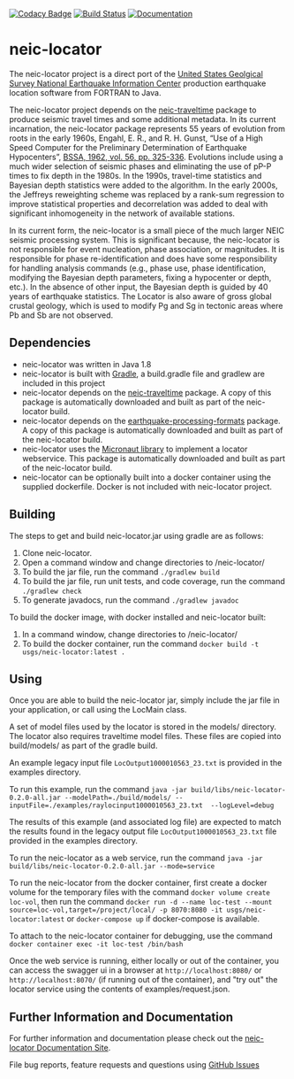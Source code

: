 [![Codacy Badge](https://api.codacy.com/project/badge/Grade/b50fddd11ce24251b546f1de9f4854e2)](https://app.codacy.com/app/usgs/neic-locator?utm_source=github.com&utm_medium=referral&utm_content=usgs/neic-locator&utm_campaign=badger)
[![Build Status](https://travis-ci.org/usgs/neic-locator.svg?branch=master)](https://travis-ci.org/usgs/neic-locator)
[![Documentation](https://usgs.github.io/neic-locator/codedocumented.svg)](https://usgs.github.io/neic-locator/)

# neic-locator
The neic-locator project is a direct port of the [United States Geolgical Survey National Earthquake Information Center](https://earthquake.usgs.gov/contactus/golden/neic.php) production earthquake location software from FORTRAN to Java. 

The neic-locator project depends on the [neic-traveltime](https://github.com/usgs/neic-traveltime) package to produce seismic travel times and some additional metadata. In its current incarnation, the neic-locator package represents 55 years of evolution from roots in the early 1960s, Engahl, E. R., and R. H. Gunst, “Use of a High Speed Computer for the Preliminary Determination of Earthquake Hypocenters”, [BSSA, 1962, vol. 56, pp. 325-336](https://pubs.geoscienceworld.org/ssa/bssa/article/56/2/325/116393/use-of-a-high-speed-computer-for-the-preliminary). Evolutions include using a much wider selection of seismic phases and eliminating the use of pP-P times to fix depth in the 1980s. In the 1990s, travel-time statistics and Bayesian depth statistics were added to the algorithm. In the early 2000s, the Jeffreys reweighting scheme was replaced by a rank-sum regression to improve statistical properties and decorrelation was added to deal with significant inhomogeneity in the network of available stations.

In its current form, the neic-locator is a small piece of the much larger NEIC seismic processing system. This is significant because, the neic-locator is not responsible for event nucleation, phase association, or magnitudes. It is responsible for phase re-identification and does have some responsibility for handling analysis commands (e.g., phase use, phase identification, modifying the Bayesian depth parameters, fixing a hypocenter or depth, etc.). In the absence of other input, the Bayesian depth is guided by 40 years of earthquake statistics. The Locator is also aware of gross global crustal geology, which is used to modify Pg and Sg in tectonic areas where Pb and Sb are not observed.

Dependencies
------
* neic-locator was written in Java 1.8
* neic-locator is built with [Gradle](https://gradle.org/), a build.gradle file and gradlew are included in this project
* neic-locator depends on the [neic-traveltime](https://github.com/usgs/neic-traveltime) package. A copy of this package is automatically downloaded and built as part of the neic-locator build.
* neic-locator depends on the [earthquake-processing-formats](https://github.com/usgs/earthquake-processing-formats) package. A copy of this package is automatically downloaded and built as part of the neic-locator build.
* neic-locator uses the [Micronaut library](https://micronaut.io/) to implement a locator webservice. This package is automatically downloaded and built as part of the neic-locator build.
* neic-locator can be optionally built into a docker container using the supplied dockerfile. Docker is not included with neic-locator project.

Building
------
The steps to get and build neic-locator.jar using gradle are as follows:

1. Clone neic-locator.
2. Open a command window and change directories to /neic-locator/
3. To build the jar file, run the command `./gradlew build`
4. To build the jar file, run unit tests, and code coverage, run the command `./gradlew check`
5. To generate javadocs, run the command `./gradlew javadoc`

To build the docker image, with docker installed and neic-locator built:

1. In a command window, change directories to /neic-locator/
2. To build the docker container, run the command `docker build -t usgs/neic-locator:latest .`

Using
-----
Once you are able to build the neic-locator jar, simply include the jar
file in your application, or call using the LocMain class.

A set of model files used by the locator is stored in the models/ directory.
The locator also requires traveltime model files. These files are copied into
build/models/ as part of the gradle build.

An example legacy input file `LocOutput1000010563_23.txt` is provided in the
examples directory.

To run this example, run the command  `java -jar build/libs/neic-locator-0.2.0-all.jar --modelPath=./build/models/ --inputFile=./examples/raylocinput1000010563_23.txt  --logLevel=debug`

The results of this example (and associated log file) are expected to match the
results found in the legacy output file `LocOutput1000010563_23.txt` file
provided in the examples directory.

To run the neic-locator as a web service, run the command `java -jar build/libs/neic-locator-0.2.0-all.jar --mode=service`

To run the neic-locator from the docker container, first create a docker volume for the temporary files with the command `docker volume create loc-vol`, then run the command `docker run -d --name loc-test --mount source=loc-vol,target=/project/local/ -p 8070:8080 -it usgs/neic-locator:latest` or `docker-compose up` if docker-compose is available.

To attach to the neic-locator container for debugging, use the command `docker container exec -it loc-test /bin/bash`

Once the web service is running, either locally or out of the container, you can access the swagger ui in a browser at `http://localhost:8080/` or `http://localhost:8070/` (if running out of the container), and "try out" the locator service using the contents of examples/request.json.

Further Information and Documentation
------
For further information and documentation please check out the [neic-locator Documentation Site](https://usgs.github.io/neic-locator/).

File bug reports, feature requests and questions using [GitHub Issues](https://github.com/usgs/neic-locator/issues)
